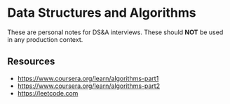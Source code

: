 # Data Structures and Algorithms

These are personal notes for DS&A interviews. These should **NOT** be used in any production context.


## Resources

* https://www.coursera.org/learn/algorithms-part1
* https://www.coursera.org/learn/algorithms-part2
* https://leetcode.com